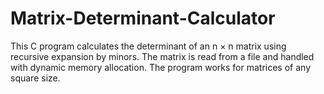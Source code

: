# Matrix-Determinant-Calculator
This C program calculates the determinant of an n × n matrix using recursive expansion by minors. The matrix is read from a file and handled with dynamic memory allocation. The program works for matrices of any square size.
